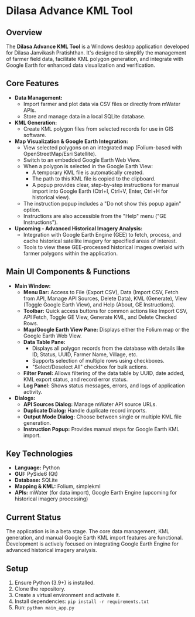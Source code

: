 # Dilasa Advance KML Tool

## Overview

The **Dilasa Advance KML Tool** is a Windows desktop application developed for Dilasa Janvikash Pratishthan. It's designed to simplify the management of farmer field data, facilitate KML polygon generation, and integrate with Google Earth for enhanced data visualization and verification.

## Core Features

*   **Data Management:**
    *   Import farmer and plot data via CSV files or directly from mWater APIs.
    *   Store and manage data in a local SQLite database.
*   **KML Generation:**
    *   Create KML polygon files from selected records for use in GIS software.
*   **Map Visualization & Google Earth Integration:**
    *   View selected polygons on an integrated map (Folium-based with OpenStreetMap/Esri Satellite).
    *   Switch to an embedded Google Earth Web View.
    *   When a polygon is selected in the Google Earth View:
        *   A temporary KML file is automatically created.
        *   The path to this KML file is copied to the clipboard.
        *   A popup provides clear, step-by-step instructions for manual import into Google Earth (Ctrl+I, Ctrl+V, Enter, Ctrl+H for historical view).
    *   The instruction popup includes a "Do not show this popup again" option.
    *   Instructions are also accessible from the "Help" menu ("GE Instructions").
*   **Upcoming - Advanced Historical Imagery Analysis:**
    *   Integration with Google Earth Engine (GEE) to fetch, process, and cache historical satellite imagery for specified areas of interest.
    *   Tools to view these GEE-processed historical images overlaid with farmer polygons within the application.

## Main UI Components & Functions

*   **Main Window:**
    *   **Menu Bar:** Access to File (Export CSV), Data (Import CSV, Fetch from API, Manage API Sources, Delete Data), KML (Generate), View (Toggle Google Earth View), and Help (About, GE Instructions).
    *   **Toolbar:** Quick access buttons for common actions like Import CSV, API Fetch, Toggle GE View, Generate KML, and Delete Checked Rows.
    *   **Map/Google Earth View Pane:** Displays either the Folium map or the Google Earth Web View.
    *   **Data Table Pane:**
        *   Displays all polygon records from the database with details like ID, Status, UUID, Farmer Name, Village, etc.
        *   Supports selection of multiple rows using checkboxes.
        *   "Select/Deselect All" checkbox for bulk actions.
    *   **Filter Panel:** Allows filtering of the data table by UUID, date added, KML export status, and record error status.
    *   **Log Panel:** Shows status messages, errors, and logs of application activity.
*   **Dialogs:**
    *   **API Sources Dialog:** Manage mWater API source URLs.
    *   **Duplicate Dialog:** Handle duplicate record imports.
    *   **Output Mode Dialog:** Choose between single or multiple KML file generation.
    *   **Instruction Popup:** Provides manual steps for Google Earth KML import.

## Key Technologies

*   **Language:** Python
*   **GUI:** PySide6 (Qt)
*   **Database:** SQLite
*   **Mapping & KML:** Folium, simplekml
*   **APIs:** mWater (for data import), Google Earth Engine (upcoming for historical imagery processing)

## Current Status

The application is in a beta stage. The core data management, KML generation, and manual Google Earth KML import features are functional. Development is actively focused on integrating Google Earth Engine for advanced historical imagery analysis.

## Setup

1.  Ensure Python (3.9+) is installed.
2.  Clone the repository.
3.  Create a virtual environment and activate it.
4.  Install dependencies: `pip install -r requirements.txt`
5.  Run: `python main_app.py`
